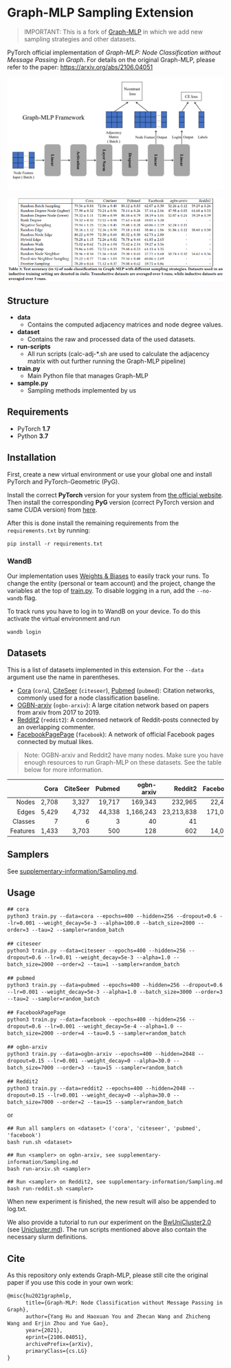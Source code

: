 # Graph-MLP Sampling Extension

> IMPORTANT: This is a fork of [Graph-MLP](https://github.com/yanghu819/Graph-MLP) in which we add new sampling strategies and other datasets.

PyTorch official implementation of *Graph-MLP: Node Classification without Message Passing in Graph*.
For details on the original Graph-MLP, please refer to the paper: https://arxiv.org/abs/2106.04051 

![Graph-MLP pipeline](./images/pipeline.png)

![Graph-MLP results](./images/result.png)


## Structure

* **data**
  * Contains the computed adjacency matrices and node degree values.
* **dataset**
  * Contains the raw and processed data of the used datasets.
* **run-scripts**
  * All run scripts (calc-adj-*.sh are used to calculate the adjacency matrix with out further running the Graph-MLP pipeline)
* **train.py**
  * Main Python file that manages Graph-MLP 
* **sample.py**
  * Sampling methods implemented by us


## Requirements

  * PyTorch **1.7**
  * Python **3.7**

## Installation
First, create a new virtual environment or use your global one and install PyTorch and PyTorch-Geometric (PyG).

Install the correct **PyTorch** version for your system from [the official website](https://pytorch.org/get-started/locally/).
Then install the corresponding **PyG** version (correct PyTorch version and same CUDA version) from [here](https://pytorch-geometric.readthedocs.io/en/latest/install/installation.html).

After this is done install the remaining requirements from the `requirements.txt` by running:
```shell
pip install -r requirements.txt
```

### WandB
Our implementation uses [Weights & Biases](https://wandb.ai/site) to easily track your runs.
To change the entity (personal or team account) and the project, change the variables at the top of [train.py](../train.py).
To disable logging in a run, add the `--no-wandb` flag.

To track runs you have to log in to WandB on your device. To do this activate the virtual environment and run 
```
wandb login
```

## Datasets
This is a list of datasets implemented in this extension. For the `--data` argument use the name in parentheses.
- [Cora](https://link.springer.com/article/10.1023/A:1009953814988) (`cora`), [CiteSeer](https://dl.acm.org/doi/10.1145/276675.276685) (`citeseer`), [Pubmed](https://ojs.aaai.org//index.php/aimagazine/article/view/2157) (`pubmed`): Citation networks, commonly used for a node classification baseline.
- [OGBN-arxiv](https://ogb.stanford.edu/docs/nodeprop/#ogbn-arxiv) (`ogbn-arxiv`): A large citation network based on papers from arxiv from 2017 to 2019.
- [Reddit2](https://openreview.net/forum?id=BJe8pkHFwS) (`reddit2`): A condensed network of Reddit-posts connected by an overlapping commenter.
- [FacebookPagePage](https://academic.oup.com/comnet/article/9/2/cnab014/6271062) (`facebook`): A network of official Facebook pages connected by mutual likes.

> Note: OGBN-arxiv and Reddit2 have many nodes. Make sure you have enough resources to run Graph-MLP on these datasets. See the table below for more information.

|          |  Cora | CiteSeer | Pubmed | ogbn-arxiv |    Reddit2 | Facebook |
|---------:|------:|---------:|-------:|-----------:|-----------:|---------:|
|    Nodes | 2,708 |    3,327 | 19,717 |    169,343 |    232,965 |   22,470 |
|    Edges | 5,429 |    4,732 | 44,338 |  1,166,243 | 23,213,838 |  171,002 |
|  Classes |     7 |        6 |      3 |         40 |         41 |        4 |
| Features | 1,433 |    3,703 |    500 |        128 |        602 |   14,000 |


## Samplers
See [supplementary-information/Sampling.md](supplementary-information/Sampling.md).

## Usage

```
## cora
python3 train.py --data=cora --epochs=400 --hidden=256 --dropout=0.6 --lr=0.001 --weight_decay=5e-3 --alpha=100.0 --batch_size=2000 --order=3 --tau=2 --sampler=random_batch

## citeseer
python3 train.py --data=citeseer --epochs=400 --hidden=256 --dropout=0.6 --lr=0.01 --weight_decay=5e-3 --alpha=1.0 --batch_size=2000 --order=2 --tau=1 --sampler=random_batch

## pubmed
python3 train.py --data=pubmed --epochs=400 --hidden=256 --dropout=0.6 --lr=0.001 --weight_decay=5e-3 --alpha=1.0 --batch_size=3000 --order=3 --tau=2 --sampler=random_batch

## FacebookPagePage
python3 train.py --data=facebook --epochs=400 --hidden=256 --dropout=0.6 --lr=0.001 --weight_decay=5e-4 --alpha=1.0 --batch_size=2000 --order=4 --tau=0.5 --sampler=random_batch

## ogbn-arxiv
python3 train.py --data=ogbn-arxiv --epochs=400 --hidden=2048 --dropout=0.15 --lr=0.001 --weight_decay=0 --alpha=30.0 --batch_size=7000 --order=3 --tau=15 --sampler=random_batch

## Reddit2
python3 train.py --data=reddit2 --epochs=400 --hidden=2048 --dropout=0.15 --lr=0.001 --weight_decay=0 --alpha=30.0 --batch_size=7000 --order=2 --tau=15 --sampler=random_batch
```
or

```
## Run all samplers on <dataset> ('cora', 'citeseer', 'pubmed', 'facebook')
bash run.sh <dataset>
```

```
## Run <sampler> on ogbn-arxiv, see supplementary-information/Sampling.md
bash run-arxiv.sh <sampler>
```
```
## Run <sampler> on Reddit2, see supplementary-information/Sampling.md
bash run-reddit.sh <sampler>
```

When new experiment is finished, the new result will also be appended to log.txt.

We also provide a tutorial to run our experiment on the [BwUniCluster2.0](https://www.scc.kit.edu/en/services/bwUniCluster_2.0.php) (see [Unicluster.md](supplementary-information/Unicluster.md)). The run scripts mentioned above also contain the necessary slurm definitions.

## Cite

As this repository only extends Graph-MLP, please still cite the original paper if you use this code in your own work:

```
@misc{hu2021graphmlp,
      title={Graph-MLP: Node Classification without Message Passing in Graph}, 
      author={Yang Hu and Haoxuan You and Zhecan Wang and Zhicheng Wang and Erjin Zhou and Yue Gao},
      year={2021},
      eprint={2106.04051},
      archivePrefix={arXiv},
      primaryClass={cs.LG}
}
```
